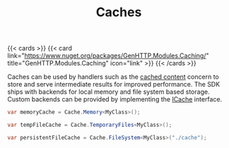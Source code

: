 ﻿---
title: Caches
description: Different backends allowing to store computation heavy work for improved performance.
weight: 5
cascade:
  type: docs
---

{{< cards >}}
{{< card link="https://www.nuget.org/packages/GenHTTP.Modules.Caching/" title="GenHTTP.Modules.Caching" icon="link" >}}
{{< /cards >}}

Caches can be used by handlers such as the [cached content](../../concerns/server-caching) concern
to store and serve intermediate results for improved performance. The SDK ships with
backends for local memory and file system based storage. Custom backends can be
provided by implementing the [ICache](https://github.com/Kaliumhexacyanoferrat/GenHTTP/blob/master/API/Content/Caching/ICache.cs)
interface.

```csharp
var memoryCache = Cache.Memory<MyClass>();

var tempFileCache = Cache.TemporaryFiles<MyClass>();

var persistentFileCache = Cache.FileSystem<MyClass>("./cache");
```
